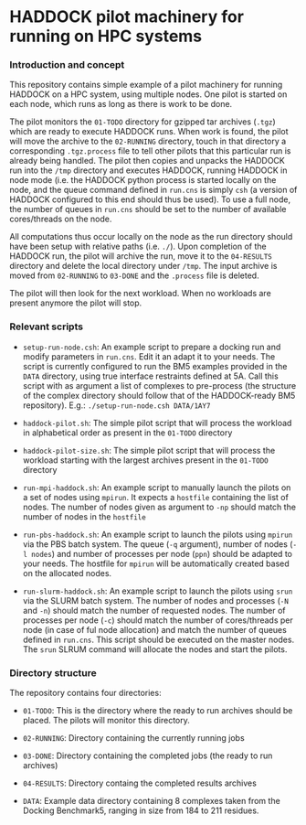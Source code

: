 # HADDOCK pilot machinery for running on HPC systems


### Introduction and concept

This repository contains simple example of a pilot machinery for running HADDOCK on a HPC system, using multiple nodes.
One pilot is started on each node, which runs as long as there is work to be done.

The pilot monitors the `01-TODO` directory for gzipped tar archives (`.tgz`) which are ready to execute HADDOCK runs.
When work is found, the pilot will move the archive to the `02-RUNNING` directory, touch in that directory a corresponding `.tgz.process` file to tell other pilots that this particular run is already being handled. The pilot then copies and unpacks the HADDOCK run into the `/tmp` directory and executes HADDOCK, running HADDOCK in node mode (i.e. the HADDOCK python process is started locally on the node, and the queue command defined in `run.cns` is simply `csh` (a version of HADDOCK configured to this end should thus be used). To use a full node, the number of queues in `run.cns` should be set to the number of available cores/threads on the node.

All computations thus occur locally on the node as the run directory should have been setup with relative paths (i.e. `./`).
Upon completion of the HADDOCK run, the pilot will archive the run, move it to the `04-RESULTS` directory and delete the local directory under `/tmp`. 
The input archive is moved from `02-RUNNING` to `03-DONE` and the `.process` file is deleted.

The pilot will then look for the next workload.
When no workloads are present anymore the pilot will stop.


### Relevant scripts


* `setup-run-node.csh`: An example script to prepare a docking run and modify parameters in `run.cns`. Edit it an adapt it to your needs. The script is currently configured to run the BM5 examples provided in the `DATA` directory, using true interface restraints defined at 5A. Call this script with as argument a list of complexes to pre-process (the structure of the complex directory should follow that of the HADDOCK-ready BM5 repository). E.g.: `./setup-run-node.csh DATA/1AY7`

* `haddock-pilot.sh`: The simple pilot script that will process the workload in alphabetical order as present in the `01-TODO` directory

* `haddock-pilot-size.sh`: The simple pilot script that will process the workload starting with the largest archives present in the `01-TODO` directory

* `run-mpi-haddock.sh`: An example script to manually launch the pilots on a set of nodes using `mpirun`. It expects a `hostfile` containing the list of nodes. The number of nodes given as argument to `-np` should match the number of nodes in the `hostfile`

* `run-pbs-haddock.sh`: An example script to launch the pilots using `mpirun` via the PBS batch system. The queue (`-q` argument), number of nodes (`-l nodes`) and number of processes per node (`ppn`) should be adapted to your needs. The hostfile for `mpirun` will be automatically created based on the allocated nodes.

* `run-slurm-haddock.sh`: An example script to launch the pilots using `srun` via the SLURM batch system. The number of nodes and processes (`-N` and `-n`) should match the number of requested nodes. The number of processes per node (`-c`) should match the number of cores/threads per node (in case of ful node allocation) and match the number of queues defined in `run.cns`. This script should be executed on the master nodes. The `srun` SLRUM command will allocate the nodes and start the pilots.


### Directory structure


The repository contains four directories:

* `01-TODO`: This is the directory where the ready to run archives should be placed. The pilots will monitor this directory.

* `02-RUNNING`: Directory containing the currently running jobs

* `03-DONE`: Directory containing the completed jobs (the ready to run archives)

* `04-RESULTS`: Directory containg the completed results archives

* `DATA`: Example data directory containing 8 complexes taken from the Docking Benchmark5, ranging in size from 184 to 211 residues.

